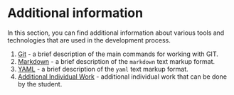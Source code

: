 # Additional information

In this section, you can find additional information about various tools and technologies that are used in the development process.

1. [Git](./git.md) - a brief description of the main commands for working with GIT.
2. [Markdown](./markdown.md) - a brief description of the `markdown` text markup format.
3. [YAML](./yaml.md) - a brief description of the `yaml` text markup format.
4. [Additional Individual Work](iw_additional.md) - additional individual work that can be done by the student.
